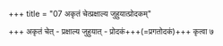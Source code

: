 +++
title = "07 अकृतं चेत्प्रक्षाल्य जुहुयात्प्रोदकम्"

+++
अकृतं चेत् - प्रक्षाल्य जुहुयात् - प्रोदकं+++(=प्रगतोदकं)+++ कृत्वा ७